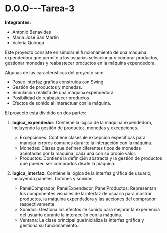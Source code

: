 # D.O.O---Tarea-3

**Integrantes:**
* Antonio Benavides
* Maria Jose San Martin
* Valeria Quiroga

Este proyecto consiste en simular el funcionamiento de una maquína expendedora
que permite a los usuarios seleccionar y comprar productos, gestionar monedas 
y reabastecer productos en la máquina expendedora.

Algunas de las caracteristicas del proyecto son:
* Posee interfaz gráfica construida con Swing.
* Gestión de productos y monedas.
* Simulación realista de una máquina expendedora.
* Posibilidad de reabastecer productos.
* Efectos de sonido al interactuar con la máquina.

El proyecto está dividido en dos partes:
1. **logica_expendedor:** Contiene la lógica de la máquina expendedora, incluyendo la gestión 
de productos, monedas y excepciones.
    * Excepciones: Contiene clases de excepción específicas para manejar errores comunes 
    durante la interacción con la máquina.
    * Monedas: Clases que definen diferentes tipos de monedas aceptadas por la máquina, 
    cada una con su propio valor.
    * Productos: Contiene la definición abstracta y la gestión de productos que pueden 
    ser comprados desde la máquina.

2. **logica_interfaz:** Contiene la lógica de la interfaz gráfica de usuario, incluyendo paneles, 
botones y sonidos.
   * PanelComprador, PanelExpendedor, PanelProductos: Representan los componentes visuales de 
   la interfaz de usuario para mostrar productos, la máquina expendedora y las acciones del 
   comprador respectivamente.
   * Sonidos: Gestiona los efectos de sonido para mejorar la experiencia del usuario durante 
   la interacción con la máquina.
   * Ventana: La clase principal que inicializa la interfaz gráfica y gestiona su funcionamiento.



